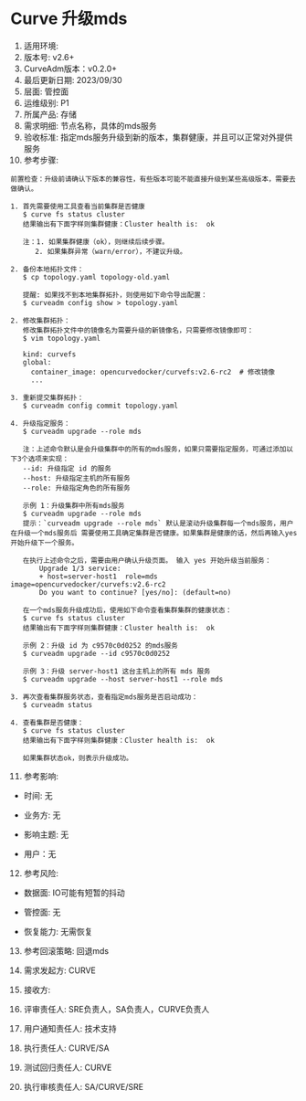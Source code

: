 # Curve 升级mds

1. 适用环境: 
2. 版本号: v2.6+
3. CurveAdm版本：v0.2.0+
4. 最后更新日期: 2023/09/30
5. 层面: 管控面
6. 运维级别: P1
7. 所属产品: 存储
8. 需求明细: 节点名称，具体的mds服务
9. 验收标准: 指定mds服务升级到新的版本，集群健康，并且可以正常对外提供服务
10. 参考步骤:

```plaintext
前置检查：升级前请确认下版本的兼容性，有些版本可能不能直接升级到某些高级版本，需要去做确认。

1. 首先需要使用工具查看当前集群是否健康
   $ curve fs status cluster
   结果输出有下面字样则集群健康：Cluster health is:  ok
   
   注：1. 如果集群健康（ok），则继续后续步骤。
      2. 如果集群异常（warn/error），不建议升级。
   
2. 备份本地拓扑文件：
   $ cp topology.yaml topology-old.yaml
   
   提醒: 如果找不到本地集群拓扑，则使用如下命令导出配置：
   $ curveadm config show > topology.yaml
   
2. 修改集群拓扑：
   修改集群拓扑文件中的镜像名为需要升级的新镜像名，只需要修改镜像即可：
   $ vim topology.yaml
   
   kind: curvefs
   global:
     container_image: opencurvedocker/curvefs:v2.6-rc2  # 修改镜像
     ...
   
3. 重新提交集群拓扑：
   $ curveadm config commit topology.yaml
   
4. 升级指定服务：
   $ curveadm upgrade --role mds
   
   注：上述命令默认是会升级集群中的所有的mds服务，如果只需要指定服务，可通过添加以下3个选项来实现：
   --id: 升级指定 id 的服务
   --host: 升级指定主机的所有服务
   --role: 升级指定角色的所有服务

   示例 1：升级集群中所有mds服务
   $ curveadm upgrade --role mds
   提示：`curveadm upgrade --role mds` 默认是滚动升级集群每一个mds服务，用户在升级一个mds服务后 需要使用工具确定集群是否健康。如果集群是健康的话，然后再输入yes开始升级下一个服务。
   
   在执行上述命令之后，需要由用户确认升级页面。 输入 yes 开始升级当前服务：
       Upgrade 1/3 service:
       + host=server-host1  role=mds  image=opencurvedocker/curvefs:v2.6-rc2
       Do you want to continue? [yes/no]: (default=no)

   在一个mds服务升级成功后，使用如下命令查看集群集群的健康状态：
   $ curve fs status cluster
   结果输出有下面字样则集群健康：Cluster health is:  ok
   
   示例 2：升级 id 为 c9570c0d0252 的mds服务
   $ curveadm upgrade --id c9570c0d0252
   
   示例 3：升级 server-host1 这台主机上的所有 mds 服务
   $ curveadm upgrade --host server-host1 --role mds
   
3. 再次查看集群服务状态，查看指定mds服务是否启动成功：
   $ curveadm status
   
4. 查看集群是否健康：
   $ curve fs status cluster
   结果输出有下面字样则集群健康：Cluster health is:  ok
   
   如果集群状态ok，则表示升级成功。
```

11. 参考影响:

* 时间: 无

* 业务方: 无

* 影响主题: 无

* 用户：无

12. 参考风险:

* 数据面: IO可能有短暂的抖动

* 管控面: 无

* 恢复能力: 无需恢复

13. 参考回滚策略: 回退mds

14. 需求发起方: CURVE

15. 接收方:

16. 评审责任人: SRE负责人，SA负责人，CURVE负责人

17. 用户通知责任人: 技术支持

18. 执行责任人: CURVE/SA

19. 测试回归责任人: CURVE

20. 执行审核责任人: SA/CURVE/SRE